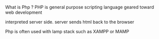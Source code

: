What is Php ?
PHP is general purpose scripting language geared toward web development

interpreted server side.
server sends html back to the browser

Php is often used with lamp stack such as XAMPP or MAMP 
